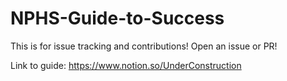 # NPHS-Guide-to-Success
This is for issue tracking and contributions! Open an issue or PR!

Link to guide: https://www.notion.so/UnderConstruction
